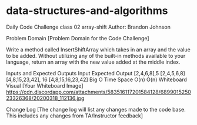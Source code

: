 # data-structures-and-algorithms
Daily Code Challenge class 02
array-shift
Author: Brandon Johnson

Problem Domain
[Problem Domain for the Code Challenge]

Write a method called InsertShiftArray which takes in an array and the value to be added. Without utilizing any of the built-in methods available to your language, return an array with the new value added at the middle index.

Inputs and Expected Outputs
Input	Expected Output
[2,4,6,8],5 	[2,4,5,6,8]
[4,8,15,23,42], 16	[4,8,15,16,23,42]
Big O
Time	Space
O(n)	O(n)
Whiteboard Visual
[Your Whiteboard Image] https://cdn.discordapp.com/attachments/583516117201584128/689901525023326368/20200318_112136.jpg

Change Log
[The change log will list any changes made to the code base. This includes any changes from TA/Instructor feedback]


